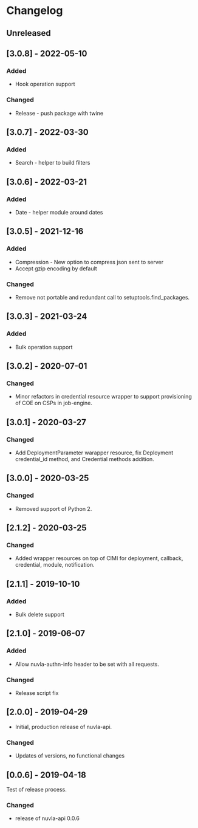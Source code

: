 # Changelog

## Unreleased

## [3.0.8] - 2022-05-10

### Added

- Hook operation support

### Changed

- Release - push package with twine

## [3.0.7] - 2022-03-30

### Added

- Search - helper to build filters

## [3.0.6] - 2022-03-21

### Added

- Date - helper module around dates

## [3.0.5] - 2021-12-16

### Added

- Compression - New option to compress json sent to server
- Accept gzip encoding by default

### Changed

- Remove not portable and redundant call to setuptools.find_packages.

## [3.0.3] - 2021-03-24

### Added

- Bulk operation support

## [3.0.2] - 2020-07-01

### Changed

- Minor refactors in credential resource wrapper to support provisioning of COE
  on CSPs in job-engine.

## [3.0.1] - 2020-03-27

### Changed

- Add DeploymentParameter warapper resource, fix Deployment credential_id
  method, and Credential methods addition.

## [3.0.0] - 2020-03-25

### Changed

- Removed support of Python 2.

## [2.1.2] - 2020-03-25

### Changed

- Added wrapper resources on top of CIMI for deployment, callback, credential,
  module, notification.

## [2.1.1] - 2019-10-10

### Added

- Bulk delete support

## [2.1.0] - 2019-06-07

### Added

- Allow nuvla-authn-info header to be set with all requests.

### Changed

- Release script fix

## [2.0.0] - 2019-04-29

- Initial, production release of nuvla-api.

### Changed

- Updates of versions, no functional changes

## [0.0.6] - 2019-04-18

Test of release process.

### Changed

- release of nuvla-api 0.0.6

 
